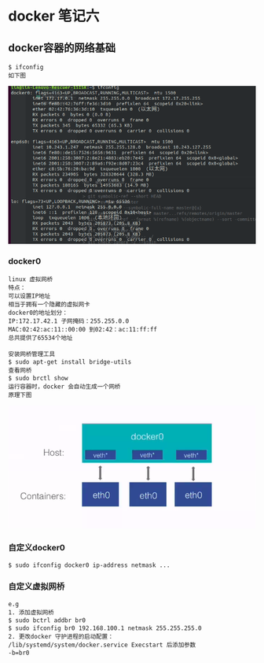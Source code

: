 # docker 笔记六

## docker容器的网络基础

    $ ifconfig
    如下图
![avatar](https://github.com/linzh17/docker-learning/blob/master/2018-09-15%2014-55-44%20%E7%9A%84%E5%B1%8F%E5%B9%95%E6%88%AA%E5%9B%BE.png?raw=true)

### docker0 
    linux 虚拟网桥
    特点：
    可以设置IP地址
    相当于拥有一个隐藏的虚拟网卡
    docker0的地址划分：
    IP:172.17.42.1 子网掩码：255.255.0.0
    MAC:02:42:ac:11::00:00 到02:42：ac:11:ff:ff
    总共提供了65534个地址

    安装网桥管理工具
    $ sudo apt-get install bridge-utils
    查看网桥
    $ sudo brctl show
    运行容器时，docker 会自动生成一个网桥
    原理下图
![avatar](https://github.com/linzh17/docker-learning/blob/master/%E8%99%9A%E6%8B%9F%E7%BD%91%E6%A1%A5.png?raw=true)


### 自定义docker0
    $ sudo ifconfig docker0 ip-address netmask ...

### 自定义虚拟网桥
    e.g
    1. 添加虚拟网桥
    $ sudo bctrl addbr br0
    $ sudo ifconfig br0 192.168.100.1 netmask 255.255.255.0
    2. 更改docker 守护进程的启动配置：
    /lib/systemd/system/docker.service Execstart 后添加参数
    -b=br0
